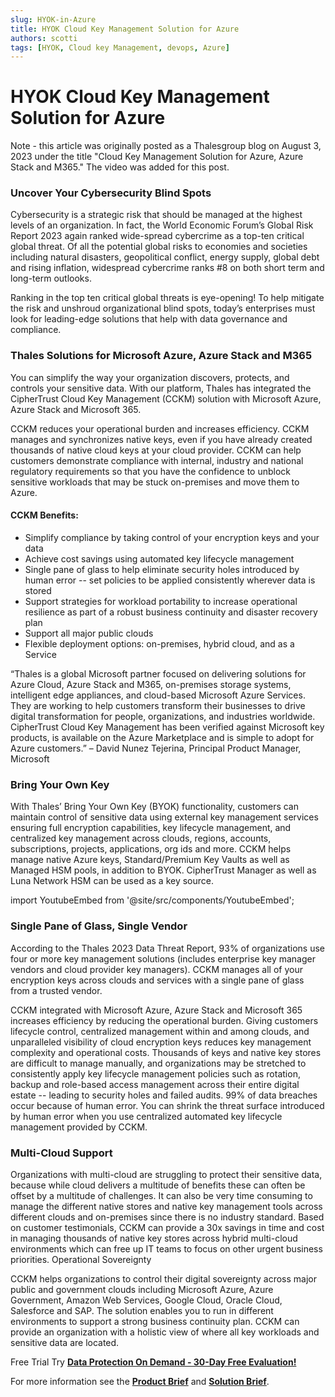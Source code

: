 ```yaml
---
slug: HYOK-in-Azure
title: HYOK Cloud Key Management Solution for Azure
authors: scotti
tags: [HYOK, Cloud key Management, devops, Azure]
---
```


# HYOK Cloud Key Management Solution for Azure

Note - this article was originally posted as a Thalesgroup blog on August 3, 2023 under the title "Cloud Key Management Solution for Azure, Azure Stack and M365." The video was added for this post.

### Uncover Your Cybersecurity Blind Spots

Cybersecurity is a strategic risk that should be managed at the highest levels of an organization. In fact, the World Economic Forum’s Global Risk Report 2023 again ranked wide-spread cybercrime as a top-ten critical global threat. Of all the potential global risks to economies and societies including natural disasters, geopolitical conflict, energy supply, global debt and rising inflation, widespread cybercrime ranks #8 on both short term and long-term outlooks.

Ranking in the top ten critical global threats is eye-opening! To help mitigate the risk and unshroud organizational blind spots, today’s enterprises must look for leading-edge solutions that help with data governance and compliance. 

### Thales Solutions for Microsoft Azure, Azure Stack and M365

You can simplify the way your organization discovers, protects, and controls your sensitive data. With our platform, Thales has integrated the CipherTrust Cloud Key Management (CCKM) solution with Microsoft Azure, Azure Stack and Microsoft 365. 

CCKM reduces your operational burden and increases efficiency. CCKM manages and synchronizes native keys, even if you have already created thousands of native cloud keys at your cloud provider. CCKM can help customers demonstrate compliance with internal, industry and national regulatory requirements so that you have the confidence to unblock sensitive workloads that may be stuck on-premises and move them to Azure.

#### CCKM Benefits:
*	Simplify compliance by taking control of your encryption keys and your data
*	Achieve cost savings using automated key lifecycle management
*	Single pane of glass to help eliminate security holes introduced by human error -- set policies to be applied consistently wherever data is stored
*	Support strategies for workload portability to increase operational resilience as part of a robust business continuity and disaster recovery plan
*	Support all major public clouds
*	Flexible deployment options: on-premises, hybrid cloud, and as a Service

“Thales is a global Microsoft partner focused on delivering solutions for Azure Cloud, Azure Stack and M365, on-premises storage systems, intelligent edge appliances, and cloud-based Microsoft Azure Services. They are working to help customers transform their businesses to drive digital transformation for people, organizations, and industries worldwide. CipherTrust Cloud Key Management has been verified against Microsoft key products, is available on the Azure Marketplace and is simple to adopt for Azure customers.” – David Nunez Tejerina, Principal Product Manager, Microsoft

### Bring Your Own Key
With Thales’ Bring Your Own Key (BYOK) functionality, customers can maintain control of sensitive data using external key management services ensuring full encryption capabilities, key lifecycle management, and centralized key management across clouds, regions, accounts, subscriptions, projects, applications, org ids and more. CCKM helps manage native Azure keys, Standard/Premium Key Vaults as well as Managed HSM pools, in addition to BYOK. CipherTrust Manager as well as Luna Network HSM can be used as a key source.


import YoutubeEmbed from '@site/src/components/YoutubeEmbed';

<YoutubeEmbed embedId="2TcaAjfqaEE" />


### Single Pane of Glass, Single Vendor
According to the Thales 2023 Data Threat Report, 93% of organizations use four or more key management solutions (includes enterprise key manager vendors and cloud provider key managers). CCKM manages all of your encryption keys across clouds and services with a single pane of glass from a trusted vendor.

CCKM integrated with Microsoft Azure, Azure Stack and Microsoft 365 increases efficiency by reducing the operational burden. Giving customers lifecycle control, centralized management within and among clouds, and unparalleled visibility of cloud encryption keys reduces key management complexity and operational costs. Thousands of keys and native key stores are difficult to manage manually, and organizations may be stretched to consistently apply key lifecycle management policies such as rotation, backup and role-based access management across their entire digital estate -- leading to security holes and failed audits. 99% of data breaches occur because of human error. You can shrink the threat surface introduced by human error when you use centralized automated key lifecycle management provided by CCKM.

### Multi-Cloud Support
Organizations with multi-cloud are struggling to protect their sensitive data, because while cloud delivers a multitude of benefits these can often be offset by a multitude of challenges. It can also be very time consuming to manage the different native stores and native key management tools across different clouds and on-premises since there is no industry standard. Based on customer testimonials, CCKM can provide a 30x savings in time and cost in managing thousands of native key stores across hybrid multi-cloud environments which can free up IT teams to focus on other urgent business priorities.
Operational Sovereignty

CCKM helps organizations to control their digital sovereignty across major public and government clouds including Microsoft Azure, Azure Government, Amazon Web Services, Google Cloud, Oracle Cloud, Salesforce and SAP. The solution enables you to run in different environments to support a strong business continuity plan. CCKM can provide an organization with a holistic view of where all key workloads and sensitive data are located.

Free Trial
Try [**Data Protection On Demand - 30-Day Free Evaluation!**](https://cpl.thalesgroup.com/encryption/data-protection-on-demand/marketplace)

For more information see the [**Product Brief**](https://cpl.thalesgroup.com/resources/encryption/microsoft-azure-advanced-data-protection-solution-brief) and [**Solution Brief**](https://cpl.thalesgroup.com/resources/encryption/cloud-key-management-ms-azure-solution-brief).